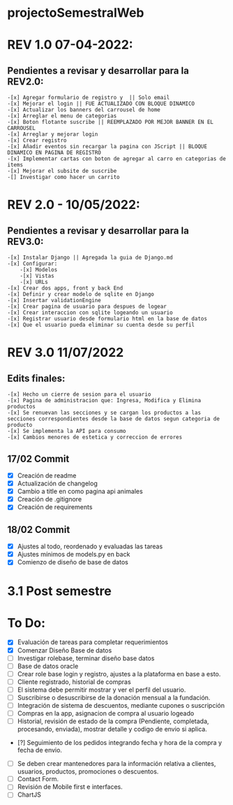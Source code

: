 # projectoSemestralWeb

# REV 1.0 07-04-2022:
## Pendientes a revisar y desarrollar para la REV2.0:
    -[x] Agregar formulario de registro y  || Solo email
    -[x] Mejorar el login || FUE ACTUALIZADO CON BLOQUE DINAMICO
    -[x] Actualizar los banners del carrousel de home
    -[x] Arreglar el menu de categorias
    -[x] Boton flotante suscribe || REEMPLAZADO POR MEJOR BANNER EN EL CARROUSEL
    -[x] Arreglar y mejorar login
    -[x] Crear registro
    -[x] Añadir eventos sin recargar la pagina con JScript || BLOQUE DINAMICO EN PAGINA DE REGISTRO
    -[x] Implementar cartas con boton de agregar al carro en categorias de items
    -[x] Mejorar el subsite de suscribe
	-[] Investigar como hacer un carrito

# REV 2.0 - 10/05/2022:
## Pendientes a revisar y desarrollar para la REV3.0:
	-[x] Instalar Django || Agregada la guia de Django.md
	-[x] Configurar: 
		-[x] Modelos
		-[x] Vistas
		-[x] URLs
	-[x] Crear dos apps, front y back End
	-[x] Definir y crear modelo de sqlite en Django
	-[x] Insertar validationEngine
	-[x] Crear pagina de usuario para despues de logear
	-[x] Crear interaccion con sqlite logeando un usuario
	-[x] Registrar usuario desde formulario html en la base de datos
	-[x] Que el usuario pueda eliminar su cuenta desde su perfil
	
# REV 3.0 11/07/2022
## Edits finales:
	-[x] Hecho un cierre de sesion para el usuario
	-[x] Pagina de administracion que: Ingresa, Modifica y Elimina productos
	-[x] Se renuevan las secciones y se cargan los productos a las secciones correspondientes desde la base de datos segun categoria de producto	
	-[x] Se implementa la API para consumo
	-[x] Cambios menores de estetica y correccion de errores

## 17/02 Commit
- [x] Creación de readme
- [x] Actualización de changelog
- [x] Cambio a title en como pagina api animales
- [x] Creación de .gitignore
- [x] Creación de requirements

## 18/02 Commit
- [x] Ajustes al todo, reordenado y evaluadas las tareas
- [x] Ajustes mínimos de models.py en back
- [x] Comienzo de diseño de base de datos

# 3.1 Post semestre
# To Do:
- [x] Evaluación de tareas para completar requerimientos
- [x] Comenzar Diseño Base de datos
- [ ] Investigar rolebase, terminar diseño base datos
- [ ] Base de datos oracle
- [ ] Crear role base login y registro, ajustes a la plataforma en base a esto.
- [ ] Cliente registrado, historial de compras
- [ ] El sistema debe permitir mostrar y ver el perfil del usuario.
- [ ] Suscribirse o desuscribirse de la donación mensual a la fundación.
- [ ] Integración de sistema de descuentos, mediante cupones o suscripción
- [ ] Compras en la app, asignacion de compra al usuario logeado
- [ ] Historial, revisión de estado de la compra (Pendiente, completada, procesando, enviada), mostrar detalle y codigo de envio si aplica.
- [?] Seguimiento de los pedidos integrando fecha y hora de la compra y fecha de envio.
- [ ] Se deben crear mantenedores para la información relativa a clientes, usuarios, productos, promociones o descuentos.
- [ ] Contact Form.
- [ ] Revisión de Mobile first e interfaces.
- [ ] ChartJS